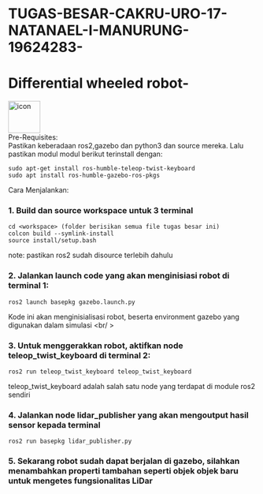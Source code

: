 # TUGAS-BESAR-CAKRU-URO-17-NATANAEL-I-MANURUNG-19624283-
# Differential wheeled robot-

<div style="display: flex; align-items: flex-start;"><img src="https://techstack-generator.vercel.app/python-icon.svg" alt="icon" width="65" height="65" /></div> 
Pre-Requisites:<br />
Pastikan keberadaan ros2,gazebo dan python3 dan source mereka. Lalu pastikan modul modul berikut terinstall dengan:<br />

```
sudo apt-get install ros-humble-teleop-twist-keyboard
sudo apt install ros-humble-gazebo-ros-pkgs
```
Cara Menjalankan:  
### 1.  Build dan source workspace untuk 3 terminal <br /> 
    cd <workspace> (folder berisikan semua file tugas besar ini) 
    colcon build --symlink-install
    source install/setup.bash
  note: pastikan ros2 sudah disource terlebih dahulu <br /> 
### 2.  Jalankan launch code yang akan menginisiasi robot di terminal 1:<br />
    ros2 launch basepkg gazebo.launch.py
  Kode ini akan menginisialisasi robot, beserta environment gazebo yang digunakan dalam simulasi <br/ >
### 3.  Untuk menggerakkan robot, aktifkan node teleop_twist_keyboard di terminal 2:
    ros2 run teleop_twist_keyboard teleop_twist_keyboard
  teleop_twist_keyboard adalah salah satu node yang terdapat di module ros2 sendiri
### 4.  Jalankan node lidar_publisher yang akan mengoutput hasil sensor kepada terminal 
    ros2 run basepkg lidar_publisher.py
### 5. Sekarang robot sudah dapat berjalan di gazebo, silahkan menambahkan properti tambahan seperti objek objek baru untuk mengetes fungsionalitas LiDar
   
    
      


